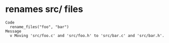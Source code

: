 # renames src/ files

    Code
      rename_files("foo", "bar")
    Message
      v Moving 'src/foo.c' and 'src/foo.h' to 'src/bar.c' and 'src/bar.h'.

